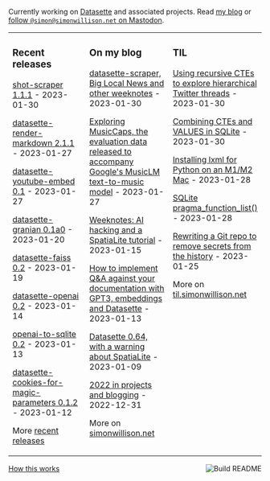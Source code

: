 Currently working on [Datasette](https://datasette.io/) and associated projects. Read [my blog](https://simonwillison.net/) or <a href="https://fedi.simonwillison.net/@simon">follow `@simon@simonwillison.net` on Mastodon</a>.

<table><tr><td valign="top" width="33%">

### Recent releases
<!-- recent_releases starts -->
[shot-scraper 1.1.1](https://github.com/simonw/shot-scraper/releases/tag/1.1.1) - 2023-01-30

[datasette-render-markdown 2.1.1](https://github.com/simonw/datasette-render-markdown/releases/tag/2.1.1) - 2023-01-27

[datasette-youtube-embed 0.1](https://github.com/simonw/datasette-youtube-embed/releases/tag/0.1) - 2023-01-27

[datasette-granian 0.1a0](https://github.com/simonw/datasette-granian/releases/tag/0.1a0) - 2023-01-20

[datasette-faiss 0.2](https://github.com/simonw/datasette-faiss/releases/tag/0.2) - 2023-01-19

[datasette-openai 0.2](https://github.com/simonw/datasette-openai/releases/tag/0.2) - 2023-01-14

[openai-to-sqlite 0.2](https://github.com/simonw/openai-to-sqlite/releases/tag/0.2) - 2023-01-13

[datasette-cookies-for-magic-parameters 0.1.2](https://github.com/simonw/datasette-cookies-for-magic-parameters/releases/tag/0.1.2) - 2023-01-12
<!-- recent_releases ends -->
More [recent releases](https://github.com/simonw/simonw/blob/main/releases.md)
</td><td valign="top" width="34%">

### On my blog
<!-- blog starts -->
[datasette-scraper, Big Local News and other weeknotes](http://simonwillison.net/2023/Jan/30/datasette-scraper/) - 2023-01-30

[Exploring MusicCaps, the evaluation data released to accompany Google's MusicLM text-to-music model](http://simonwillison.net/2023/Jan/27/exploring-musiccaps/) - 2023-01-27

[Weeknotes: AI hacking and a SpatiaLite tutorial](http://simonwillison.net/2023/Jan/15/weeknotes/) - 2023-01-15

[How to implement Q&A against your documentation with GPT3, embeddings and Datasette](http://simonwillison.net/2023/Jan/13/semantic-search-answers/) - 2023-01-13

[Datasette 0.64, with a warning about SpatiaLite](http://simonwillison.net/2023/Jan/9/datasette-064/) - 2023-01-09

[2022 in projects and blogging](http://simonwillison.net/2022/Dec/31/2022-in-projects/) - 2022-12-31
<!-- blog ends -->
More on [simonwillison.net](https://simonwillison.net/)
</td><td valign="top" width="33%">

### TIL
<!-- tils starts -->
[Using recursive CTEs to explore hierarchical Twitter threads](https://til.simonwillison.net/sql/recursive-cte-twitter-threads) - 2023-01-30

[Combining CTEs and VALUES in SQLite](https://til.simonwillison.net/sqlite/cte-values) - 2023-01-30

[Installing lxml for Python on an M1/M2 Mac](https://til.simonwillison.net/python/lxml-m1-mac) - 2023-01-28

[SQLite pragma\_function\_list()](https://til.simonwillison.net/sqlite/pragma-function-list) - 2023-01-28

[Rewriting a Git repo to remove secrets from the history](https://til.simonwillison.net/git/rewrite-repo-remove-secrets) - 2023-01-25
<!-- tils ends -->
More on [til.simonwillison.net](https://til.simonwillison.net/)
</td></tr></table>

<a href="https://github.com/simonw/simonw/actions"><img src="https://github.com/simonw/simonw/workflows/Build%20README/badge.svg" align="right" alt="Build README"></a> <a href="https://simonwillison.net/2020/Jul/10/self-updating-profile-readme/">How this works</a>
